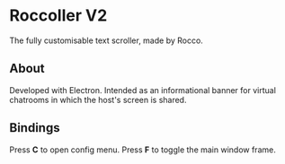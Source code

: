 # Roccoller V2
The fully customisable text scroller, made by Rocco.

## About
Developed with Electron.
Intended as an informational banner for virtual chatrooms in which the host's screen is shared.

## Bindings
Press **C** to open config menu.
Press **F** to toggle the main window frame.
